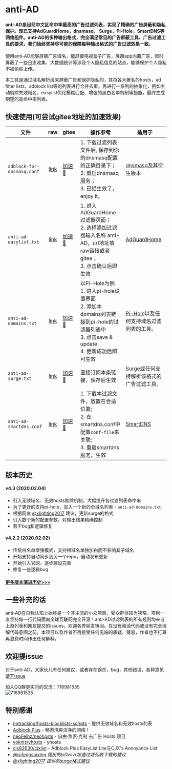 # anti-AD

#### anti-AD是目前中文区命中率最高的广告过滤列表，实现了精确的广告屏蔽和隐私保护。现已支持AdGuardHome，dnsmasq， Surge，Pi-Hole，SmartDNS等网络组件。anti-AD的多种输出格式，完全满足常见的广告屏蔽工具、广告过滤工具的要求，我们始终坚持尽可能的保障每种输出格式的广告过滤效果一致。

使用anti-AD能够屏蔽广告域名，能屏蔽电视盒子广告，屏蔽app内置广告，同时屏蔽了一些日志收集、大数据统计等涉及个人隐私信息的站点，能够保护个人隐私不被偷偷上传。

本工具是通过域名解析层来屏蔽广告和保护隐私的，其将各大著名的hosts，ad filter lists，adblock list等的列表进行合并去重，再进行一系列的抽象化，例如主动剔除失效域名、easylist优化模糊匹配、增强的黑白名单机制等措施，最终生成期望的高命中率列表。

## 快速使用(可尝试gitee地址的加速效果)

| 文件 	| raw 	| gitee 	| 操作参考 	| 适用于 	|
| --------------------------------	|:------------------:	| -------- | -------------------------------------------------------------------------------------------------------------------------------------------	|---------------------------------------------	|
| `adblock-for-dnsmasq.conf` 	| [link](https://raw.githubusercontent.com/privacy-protection-tools/anti-AD/master/adblock-for-dnsmasq.conf) 	| [加速🚀](https://gitee.com/privacy-protection-tools/anti-ad/raw/master/anti-ad-for-dnsmasq.conf) 	| 1. 下载过滤列表文件后, 保存到你的dnsmasq配置的正确目录下；<br>2. 重启dnsmasq服务；<br>3. 已经生效了，enjoy it。 	| [dnsmasq](http://www.thekelleys.org.uk/dnsmasq/doc.html)及其衍生版本 	|
| `anti-ad-easylist.txt` 	| [link](https://raw.githubusercontent.com/privacy-protection-tools/anti-AD/master/anti-ad-easylist.txt) 	| [加速🚀](https://gitee.com/privacy-protection-tools/anti-ad/raw/master/easylist.txt) 	| 1. 进入AdGuardHome过滤器页面；<br>2. 选择添加过滤器输入名称 anti-AD，url地址填raw链接或者gitee；<br>3. 点击确认后即生效 	| [AdGuardHome](https://github.com/AdguardTeam/AdGuardHome) 	|
| `anti-ad-domains.txt` 	| [link](https://raw.githubusercontent.com/privacy-protection-tools/anti-AD/master/anti-ad-domains.txt) 	| [加速🚀](https://gitee.com/privacy-protection-tools/anti-ad/raw/master/domains.txt) 	| 以Pi-Hole为例<br>1. 进入pi-hole设置界面<br>2. 添加本domains列表链接到pi-hole的过滤器列表中<br>3. 点击save & update<br>4. 更新成功后即可生效 	| [Pi-Hole](https://github.com/pi-hole/pi-hole)以及任何支持域名过滤列表的工具。 	|
| `anti-ad-surge.txt` 	| [link](https://raw.githubusercontent.com/privacy-protection-tools/anti-AD/master/anti-ad-surge.txt) 	| [加速🚀](https://gitee.com/privacy-protection-tools/anti-ad/raw/master/surge.txt) 	| 直接订阅本条链接，保存后生效 	| Surge或任何支持解析该格式的广告过滤工具。 	|
| `anti-ad-smartdns.conf` 	| [link](https://raw.githubusercontent.com/privacy-protection-tools/anti-AD/master/anti-ad-smartdns.conf) 	| [加速🚀](https://gitee.com/privacy-protection-tools/anti-ad/raw/master/anti-ad-for-smartdns.conf) 	| 1. 下载本过滤文件，放置在合适位置; <br>2. 在smartdns.conf中配置`conf-file`来关联;<br> 3. 重启smartdns服务，生效 	| [SmartDNS](https://github.com/pymumu/smartdns) 	|

## 版本历史


#### v4.3 (2020.02.04)
- 引入无效域名、无效hosts剔除机制，大幅提升各过滤列表命中率
- 为了更好的支持pi-hole，加入一个新的全域名列表 - `anti-ad-domains.txt`
- 根据网友 [@xlighting2017](https://github.com/privacy-protection-tools/anti-AD/issues/29) 建议，更新surge的格式
- 引入数个新的配置参数，对输出结果精确控制
- 若干bug和逻辑修复

#### v4.2.2 (2020.02.02)

- 传统白名单增强模式，支持根域名单独加白而不影响其子域名
- 开始支持自动同步到另一个repo，自动发布更新
- 开始引入官网，逐步建设完善
- 修复一些逻辑bug

#### [更多版本演进历史>>>](https://github.com/privacy-protection-tools/anti-AD/blob/master/changelog.md)

## 一些补充的话

anti-AD在自我认知上始终是一个非主流的小众项目，受众群体较为狭窄。项目一直坚持每一行代码面向全球互联网完全开源！anti-AD过滤列表的所有规则均来自上游列表和网友提交的issues，欢迎各界朋友审阅。在没有阅读代码或没有完全理解代码意图之前，本项目以及作者不再接受任何无端的质疑、猜忌，作者也不打算再浪费时间作出任何解释。

## 欢迎提issue

对于anti-AD，大家伙儿有任何建议，或者存在误杀，bug，其他错误，各种意见 [请开issue](https://github.com/privacy-protection-tools/anti-AD/issues/new/choose)

加入QQ群更实时的交流：716981535 <br>
![716981535](https://user-images.githubusercontent.com/1243610/73809320-de535780-480d-11ea-82f5-15d4c3ccb0c0.png)

## 特别感谢

- [notracking/hosts-blocklists-scripts](https://github.com/notracking/hosts-blocklists-scripts) - 提供无效域名和无效hosts列表
- [Adblock Plus](https://adblockplus.org/) - 畅游清爽洁净的网络！
- [neoFelhz/neohosts](https://github.com/neoFelhz/neohosts) - 自由·负责·克制 去广告 Hosts 项目
- [vokins/yhosts](https://github.com/vokins/yhosts) - yhosts
- [cjx82630/cjxlist](https://github.com/cjx82630/cjxlist) - Adblock Plus EasyList Lite与CJX's Annoyance List
- _[@rufengsuixing](https://github.com/rufengsuixing) 提出的jsDelivr加速过滤列表下载的建议_
- _[@xlighting2017](https://github.com/xlighting2017) 提供的[surge格式建议](https://github.com/privacy-protection-tools/anti-AD/issues/29)_
